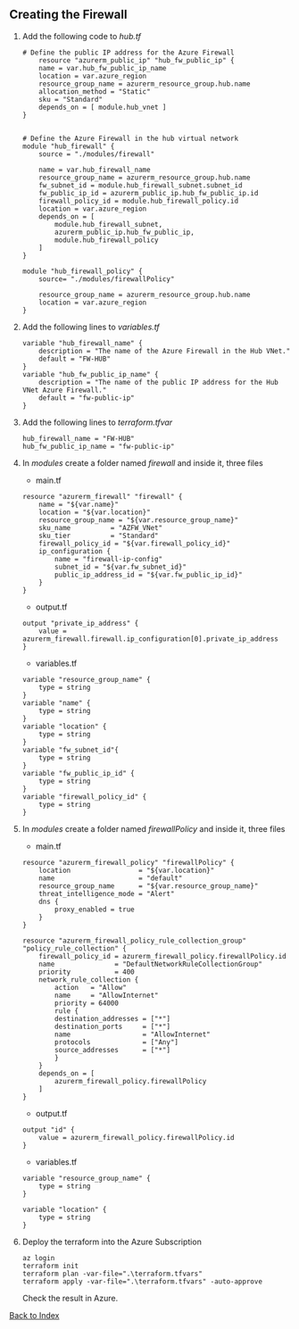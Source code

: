 ## Creating the Firewall

1. Add the following code to *hub.tf*
    ```
    # Define the public IP address for the Azure Firewall
        resource "azurerm_public_ip" "hub_fw_public_ip" {
        name = var.hub_fw_public_ip_name
        location = var.azure_region
        resource_group_name = azurerm_resource_group.hub.name
        allocation_method = "Static"
        sku = "Standard"
        depends_on = [ module.hub_vnet ]
    }


    # Define the Azure Firewall in the hub virtual network
    module "hub_firewall" {
        source = "./modules/firewall"

        name = var.hub_firewall_name
        resource_group_name = azurerm_resource_group.hub.name
        fw_subnet_id = module.hub_firewall_subnet.subnet_id
        fw_public_ip_id = azurerm_public_ip.hub_fw_public_ip.id
        firewall_policy_id = module.hub_firewall_policy.id
        location = var.azure_region
        depends_on = [ 
            module.hub_firewall_subnet, 
            azurerm_public_ip.hub_fw_public_ip,
            module.hub_firewall_policy
        ]
    }

    module "hub_firewall_policy" {
        source= "./modules/firewallPolicy"

        resource_group_name = azurerm_resource_group.hub.name
        location = var.azure_region
    }
    ```
2. Add the following lines to *variables.tf*
    ```
    variable "hub_firewall_name" {
        description = "The name of the Azure Firewall in the Hub VNet."
        default = "FW-HUB"
    }
    variable "hub_fw_public_ip_name" {
        description = "The name of the public IP address for the Hub VNet Azure Firewall."
        default = "fw-public-ip"
    }
    ```
3. Add the following lines to *terraform.tfvar*
    ```
    hub_firewall_name = "FW-HUB"
    hub_fw_public_ip_name = "fw-public-ip"
    ```

4. In *modules* create a folder named *firewall* and inside it, three files
    - main.tf
    ```
    resource "azurerm_firewall" "firewall" {
        name = "${var.name}"
        location = "${var.location}"
        resource_group_name = "${var.resource_group_name}"
        sku_name          = "AZFW_VNet"
        sku_tier          = "Standard"
        firewall_policy_id = "${var.firewall_policy_id}"
        ip_configuration {
            name = "firewall-ip-config"
            subnet_id = "${var.fw_subnet_id}"
            public_ip_address_id = "${var.fw_public_ip_id}"
        }
    }
    ```

    - output.tf
    ```
    output "private_ip_address" {
        value = azurerm_firewall.firewall.ip_configuration[0].private_ip_address
    }
    ```

    - variables.tf
    ```
    variable "resource_group_name" {
        type = string
    }
    variable "name" {
        type = string
    }
    variable "location" {
        type = string
    }
    variable "fw_subnet_id"{
        type = string
    }
    variable "fw_public_ip_id" {
        type = string 
    }
    variable "firewall_policy_id" {
        type = string 
    }
    ```
5. In *modules* create a folder named *firewallPolicy* and inside it, three files
    - main.tf
    ```
    resource "azurerm_firewall_policy" "firewallPolicy" {
        location                 = "${var.location}"
        name                     = "default"
        resource_group_name      = "${var.resource_group_name}"
        threat_intelligence_mode = "Alert"
        dns {
            proxy_enabled = true
        }
    }

    resource "azurerm_firewall_policy_rule_collection_group" "policy_rule_collection" {
        firewall_policy_id = azurerm_firewall_policy.firewallPolicy.id
        name               = "DefaultNetworkRuleCollectionGroup"
        priority           = 400
        network_rule_collection {
            action   = "Allow"
            name     = "AllowInternet"
            priority = 64000
            rule {
            destination_addresses = ["*"]
            destination_ports     = ["*"]
            name                  = "AllowInternet"
            protocols             = ["Any"]
            source_addresses      = ["*"]
            }
        }
        depends_on = [
            azurerm_firewall_policy.firewallPolicy
        ]
    }
    ```
    
    - output.tf
    ```
    output "id" {
        value = azurerm_firewall_policy.firewallPolicy.id
    }
    ```

    - variables.tf
    ```
    variable "resource_group_name" {
        type = string
    }

    variable "location" {
        type = string
    }    
    ```

6. Deploy the terraform into the Azure Subscription
    ```
    az login
    terraform init
    terraform plan -var-file=".\terraform.tfvars"
    terraform apply -var-file=".\terraform.tfvars" -auto-approve
    ```
    Check the result in Azure.
    
[Back to Index](/README.md)